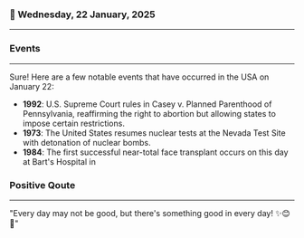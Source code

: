 ### 📅 Wednesday, 22 January, 2025
------
### Events
------
Sure! Here are a few notable events that have occurred in the USA on January 22:

- **1992**: U.S. Supreme Court rules in Casey v. Planned Parenthood of Pennsylvania, reaffirming the right to abortion but allowing states to impose certain restrictions.
- **1973**: The United States resumes nuclear tests at the Nevada Test Site with detonation of nuclear bombs.
- **1984**: The first successful near-total face transplant occurs on this day at Bart's Hospital in
### Positive Qoute
------
"Every day may not be good, but there's something good in every day! ✨😊🌼"
